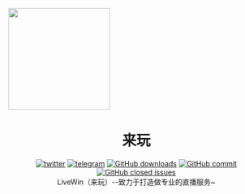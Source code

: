 <p align="center">
   <p><img  height="200" src="https://avatars.githubusercontent.com/u/119142458?s=200&v=4"></p>
  <h1 align="center">来玩</h1>
  <div align="center">
    <a href="https://twitter.com/cwida" target="_blank">
      <img alt="twitter" src="https://img.shields.io/twitter/follow/cwida?color=%231D9BF0&label=cwida&logo=Twitter&style=flat-square"></a>
    <a href="https://t.me/dahaiquanshishui" target="_blank">
      <img alt="telegram" src="https://img.shields.io/badge/chat-telegram-blueviolet?style=flat-square&logo=Telegram"></a>
     <a href="https://github.com/onlivewin/livewin-live/releases" target="_blank">
      <img alt="GitHub downloads" src="https://img.shields.io/github/downloads/onlivewin/livewin-live/total.svg?style=flat-square"></a>
    <a href="https://github.com/onlivewin/livewin-live/commits" target="_blank">
      <img alt="GitHub commit" src="https://img.shields.io/github/commit-activity/m/livewin-live/livewin-live?style=flat-square"></a>
    <a href="https://github.com/onlivewin/livewin-live/issues?q=is%3Aissue+is%3Aclosed" target="_blank">
      <img alt="GitHub closed issues" src="https://img.shields.io/github/issues-closed/onlivewin/livewin-live.svg?style=flat-square"></a>
  </div>
  <div align="center">LiveWin（来玩）--致力于打造做专业的直播服务~</div>
</p>
